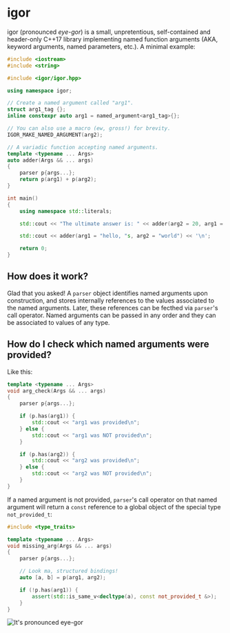 # igor

igor (pronounced *eye-gor*) is a small, unpretentious, self-contained and header-only C++17
library implementing named function arguments (AKA, keyword arguments, named parameters, etc.).
A minimal example:

```c++
#include <iostream>
#include <string>

#include <igor/igor.hpp>

using namespace igor;

// Create a named argument called "arg1".
struct arg1_tag {};
inline constexpr auto arg1 = named_argument<arg1_tag>{};

// You can also use a macro (ew, gross!) for brevity.
IGOR_MAKE_NAMED_ARGUMENT(arg2);

// A variadic function accepting named arguments.
template <typename ... Args>
auto adder(Args && ... args)
{
    parser p{args...};
    return p(arg1) + p(arg2);
}

int main()
{
    using namespace std::literals;

    std::cout << "The ultimate answer is: " << adder(arg2 = 20, arg1 = 22) << '\n';

    std::cout << adder(arg1 = "hello, "s, arg2 = "world") << '\n';

    return 0;
}
```

## How does it work?

Glad that you asked! A ``parser`` object identifies named arguments upon construction, and stores internally
references to the values associated to the named arguments. Later, these references can be fecthed via
``parser``'s call operator. Named arguments can be passed in any order and they can be associated to values
of any type.

## How do I check which named arguments were provided?

Like this:

```c++
template <typename ... Args>
void arg_check(Args && ... args)
{
    parser p{args...};

    if (p.has(arg1)) {
        std::cout << "arg1 was provided\n";
    } else {
        std::cout << "arg1 was NOT provided\n";
    }

    if (p.has(arg2)) {
        std::cout << "arg2 was provided\n";
    } else {
        std::cout << "arg2 was NOT provided\n";
    }
}
```

If a named argument is not provided, ``parser``'s call operator on that named argument will return
a ``const`` reference to a global object of the special type ``not_provided_t``:

```c++
#include <type_traits>

template <typename ... Args>
void missing_arg(Args && ... args)
{
    parser p{args...};

    // Look ma, structured bindings!
    auto [a, b] = p(arg1, arg2);

    if (!p.has(arg1)) {
        assert(std::is_same_v<decltype(a), const not_provided_t &>);
    }
}
```

![It's pronounced eye-gor](https://github.com/bluescarni/igor/raw/master/igor.gif)
